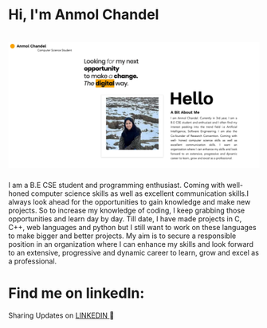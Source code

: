 # Hi, I'm Anmol Chandel
# ![image](https://github.com/anmolchandelCO180309/anmolchandelCO180309/blob/main/Screenshot%202021-07-30%20at%201.16.44%20PM.png?raw=true)

I am a B.E CSE student and programming enthusiast. Coming with well- honed computer science skills as well as excellent communication skills.I always look ahead for the opportunities to gain knowledge and make new projects. So to increase my knowledge of coding, I keep grabbing those opportunities and learn day by day. Till date, I have made projects in C, C++, web languages and python but I still want to work on these languages to make bigger and better projects. My aim is to secure a responsible position in an organization where I can enhance my skills and look forward to an extensive, progressive and dynamic career to learn, grow and excel as a professional.

# Find me on linkedIn:
Sharing Updates on <a href = "https://www.linkedin.com/in/anmol-chandel-652870179/"> LINKEDIN </a>🤳

      

